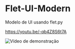 # Flet-UI-Modern
Modelo de UI usando flet.py

https://youtu.be/-qb4Z8S6t7A

![Vídeo de demonstração](https://youtu.be/-qb4Z8S6t7A)
